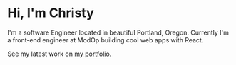 # Hi, I'm Christy

I'm a software Engineer located in beautiful Portland, Oregon. Currently I'm a front-end engineer at ModOp building cool web apps with React.

See my latest work on [my portfolio.](http://www.laguardia.io)
